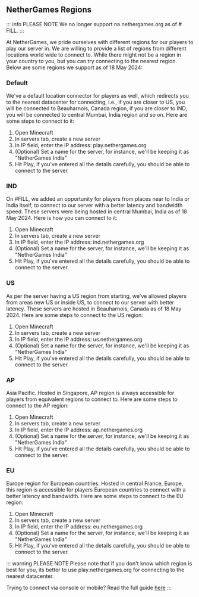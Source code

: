 ## NetherGames Regions

::: info PLEASE NOTE
We no longer support na.nethergames.org as of # FILL.
:::

At NetherGames, we pride ourselves with different regions for our players to play our server in. We are willing to provide a list of regions from different locations world wide to connect to. While there might not be a region in your country to you, but you can try connecting to the nearest region. Below are some regions we support as of 18 May 2024:

### Default
We've a default location connector for players as well, which redirects you to the nearest datacenter for connecting, i.e., if you are closer to US, you will be connected to Beauharnois, Canada region, if you are closer to IND, you will be connected to central Mumbai, India region and so on. Here are some steps to connect to it:

1. Open Minecraft
2. In servers tab, create a new server
3. In IP field, enter the IP address: play.nethergames.org
4. (Optional) Set a name for the server, for instance, we'll be keeping it as "NetherGames India"
5. Hit Play, if you've entered all the details carefully, you should be able to connect to the server.

### IND
On #FILL, we added an opportunity for players from places near to India or India itself, to connect to our server with a better latency and bandwidth speed. These servers were being hosted in central Mumbai, India as of 18 May 2024. Here is how you can connect to it:

1. Open Minecraft
2. In servers tab, create a new server
3. In IP field, enter the IP address: ind.nethergames.org
4. (Optional) Set a name for the server, for instance, we'll be keeping it as "NetherGames India"
5. Hit Play, if you've entered all the details carefully, you should be able to connect to the server.

### US
As per the server having a US region from starting, we've allowed players from areas new US or inside US, to connect to our server with better latency. These servers are hosted in Beauharnois, Canada as of 18 May 2024. Here are some steps to connect to the US region:

1. Open Minecraft
2. In servers tab, create a new server
3. In IP field, enter the IP address: us.nethergames.org
4. (Optional) Set a name for the server, for instance, we'll be keeping it as "NetherGames India"
5. Hit Play, if you've entered all the details carefully, you should be able to connect to the server.

### AP
Asia Pacific. Hosted in Singapore, AP region is always accessible for players from equivalent regions to connect to. Here are some steps to connect to the AP region:

1. Open Minecraft
2. In servers tab, create a new server
3. In IP field, enter the IP address: ap.nethergames.org
4. (Optional) Set a name for the server, for instance, we'll be keeping it as "NetherGames India"
5. Hit Play, if you've entered all the details carefully, you should be able to connect to the server.

### EU
Europe region for European countries. Hosted in central France, Europe, this region is accessible for players European countries to connect with a better latency and bandwidth. Here are some steps to connect to the EU region:

1. Open Minecraft
2. In servers tab, create a new server
3. In IP field, enter the IP address: eu.nethergames.org
4. (Optional) Set a name for the server, for instance, we'll be keeping it as "NetherGames India"
5. Hit Play, if you've entered all the details carefully, you should be able to connect to the server.

::: warning PLEASE NOTE
Please note that if you don't know which region is best for you, its better to use play.nethergames.org for connecting to the nearest datacenter. 

Trying to connect via console or mobile? Read the full guide [here](https://support.nethergames.org/connecting-on-mobile-and-console)
:::